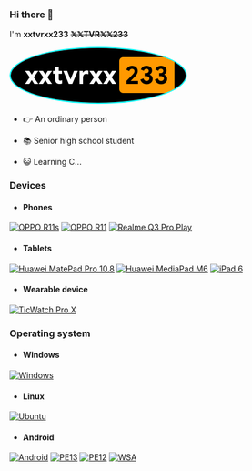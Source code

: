 ### Hi there 👋
I'm **xxtvrxx233** **~~𝕏𝕏TVR𝕏𝕏233~~**

<div>
     <a href="https://github.com/xxtvrxx233"><img src="/xxtvrxx233.png" width="auto" height="auto"                                              alt="xxtvrxx233.png" style="border: 2px solid cyan; border-radius: 50%"></a>
   </div>
   
- :point_right: An ordinary person

- 📚 Senior high school student

- 😺 Learning C...

### Devices
- #### Phones
[![OPPO R11s](https://img.shields.io/badge/-OPPO%20R11s-darkgreen?style=for-the-badge)](https://m.gsmarena.com/oppo_r11s-8911.php)
[![OPPO R11](https://img.shields.io/badge/-OPPO%20R11-darkgreen?style=for-the-badge)](https://www.gsmarena.com/oppo_r11-8644.php)
[![Realme Q3 Pro Play](https://img.shields.io/badge/Realme%20Q3%20Pro-Special-ED9121?style=for-the-badge&logo=realme&logoColor=FFFFFF&labelColor=FFD700)](https://www.realme.com/realme-q3-pro-special/specs)
- #### Tablets
[![Huawei MatePad Pro 10.8](https://img.shields.io/badge/Huawei%20MatePad%20Pro-10.8-DCDCDC?style=for-the-badge&logo=Huawei&logoColor=DCDCDC&labelColor=B22222)](https://m.vmall.com/product/10086452383776.html)
[![Huawei MediaPad M6](https://img.shields.io/badge/Huawei%20MediaPad%206-B22222?style=for-the-badge&logo=Huawei&logoColor=DCDCDC&labelColor=B22222)](https://www.vmall.com/product/10086212903203.html)
[![iPad 6](https://img.shields.io/badge/ipad%206-000000?style=for-the-badge&logo=apple&logoColor=FFFFFF&labelColor=000000)](https://www.apple.com/)
- #### Wearable device
[![TicWatch Pro X](https://img.shields.io/badge/TicWatch%20Pro%20x-DCDCDC?style=for-the-badge&logo=WearOS&logoColor=F8F8FF&labelColor=000000)](https://www.ticstore.com/products/prox)

### Operating system
- #### Windows
 [![Windows](https://img.shields.io/badge/Windows%2011%2022H2-00BBFF?style=for-the-badge&logo=Windows11&logoColor=FFFFFF&labelColor=00BBFF)](https://www.microsoft.com/windows/windows-11)

- #### Linux
[![Ubuntu](https://img.shields.io/badge/Ubuntu%2020.04.6LTS-FF5733?style=for-the-badge&logo=ubuntu&logoColor=F8F8FF)](https://www.releases.ubuntu.com/focal/)

- #### Android
[![Android](https://img.shields.io/badge/ColorOS%2013-00C000?style=for-the-badge&logo=android&logoColor=FFFFFF&labelColor=00C000)](https://www.coloros.com/feature/coloros13)
[![PE13](https://img.shields.io/badge/Pixel%20Experience%2013-00C000?style=for-the-badge&logo=android&logoColor=FFFFFF&labelColor=00C000)](https://www.android.com/android-13/)
[![PE12](https://img.shields.io/badge/Pixel%20Experience%2012.1-00C000?style=for-the-badge&logo=android&logoColor=FFFFFF&labelColor=00C000)](https://www.android.com/android-12/)
[![WSA](https://img.shields.io/badge/Windows%20Subsystem%20for%20Android-00C000?style=for-the-badge&logo=Windows11&logoColor=FFFFFF&labelColor=00C000)](https://learn.microsoft.com/windows/android/wsa/)
 
<!--
**xxtvrxx233/xxtvrxx233** is a ✨ _special_ ✨ repository because its `README.md` (this file) appears on your GitHub profile.

Here are some ideas to get you started:

- 🔭 I’m currently working on ...
- 🌱 I’m currently learning ...
- 👯 I’m looking to collaborate on ...
- 🤔 I’m looking for help with ...
- 💬 Ask me about ...
- 📫 How to reach me: ...
- 😄 Pronouns: ...
- ⚡ Fun fact: ...
-->
